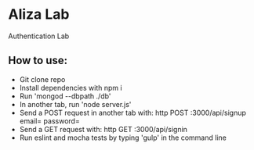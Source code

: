 # Aliza Lab

Authentication Lab  

## How to use:  

- Git clone repo  
- Install dependencies with npm i
- Run 'mongod --dbpath ./db'  
- In another tab, run 'node server.js'
- Send a POST request in another tab with: http POST :3000/api/signup email=<email> password=<password>
- Send a GET request with: http GET :3000/api/signin
- Run eslint and mocha tests by typing 'gulp' in the command line  
